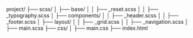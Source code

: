 project/
├── scss/
│   ├── base/
│   │   ├── _reset.scss
│   │   ├── _typography.scss
│   ├── components/
│   │   ├── _header.scss
│   │   ├── _footer.scss
│   ├── layout/
│   │   ├── _grid.scss
│   │   ├── _navigation.scss
│   ├── main.scss
├── css/
│   ├── main.css
├── index.html
